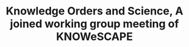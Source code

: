 ---
dateStart: 2013-10-23
dateEnd: 2013-10-23
title: "Knowledge Orders and Science, A joined working group meeting of KNOWeSCAPE"
venue: "The Hague Royal Library"
organizer: Andrea Scharnhorst
credit: "Places & Spaces"
city: The Hague
state:
country: The Netherlands
pdfLink: 20131023-knowledge-order-science.pdf
venueImages:
 - sm: image01.sm.jpg
   lg: image01.lg.jpg
---